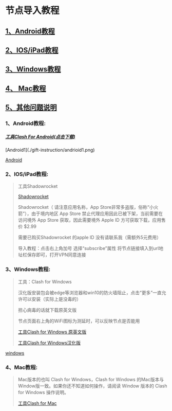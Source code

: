 # 节点导入教程



<h2><a href="#andrioid">1、Android教程</a></h2>

<h2><a href="#ios">2、IOS/iPad教程</a></h2>

<h2><a href="#windows">3、Windows教程</a></h2>

<h2><a href="#mac">4、 Mac教程</a></h2>

<h2><a href="#mac">5、其他问题说明</a></h2>



<h3 id="andrioid">1、Android教程:</h3>

<h5><a href="https://ghproxy.com/https:/github.com/Kr328/ClashForAndroid/releases/download/v2.5.4/cfa-2.5.4-premium-universal-release.apk" target="_blank">工具Clash For Android(点击下载)</a></h5>
[Android1](./gift-instruction/andrioid1.png)

[Android](gift-instruction/andrioid2.png)



<h3 id="ios">2、IOS/iPad教程:</h3>

> 工具Shadowrocket
>
> <a href="https://apps.apple.com/us/app/shadowrocket/id932747118" target="_blank">Shadowrocket</a>
>
> Shadowrocket（ 请注意应用名称，App Store非常多盗版，俗称“小火箭”），由于境内地区 App Store 禁止代理应用因此已被下架，当前需要在访问境外 App Store 获取，因此需要境外 Apple ID 方可获取下载，应用售价 $2.99
>
> 需要已购买Shadowrocket 的apple ID 没有请联系我（需额外5元费用）        
>
> 导入教程：点击右上角加号 选择“subscribe”属性 将节点链接填入到url地址栏保存即可，打开VPN同意连接



<h3 id="windows">3、Windows教程:</h3>

> 工具：Clash for Windows        
>
> 汉化版安装包会被edge等浏览器和win10的防火墙阻止，点击“更多”一直允许可以安装（实际上是没毒的）
>
> 担心病毒的话就下载原英文版        
>
> 节点页面右上角的WiFi图标为测延时，可以反映节点是否能用
>
> <a href="https://ghproxy.com/https:/github.com/Fndroid/clash_for_windows_pkg/releases/download/0.19.10/Clash.for.Windows.Setup.0.19.10.exe" target="_blank">工具Clash for Windows 原英文版</a>
>
> <a href="https://ghproxy.com/https:/github.com/ender-zhao/Clash-for-Windows_Chinese/releases/download/CFW-V0.19.9_CN/Clash.for.Windows.Setup.0.19.9.exe" target="_blank">工具Clash for Windows汉化版</a>

[windows](gift-instruction/windows1.png)



<h3 id="mac">4、Mac教程:</h3>

> Mac版本的也叫 Clash for Windows，Clash for Windows 的Mac版本与Window版一致。如果你还不知道如何操作，请阅读 Window 版本的 Clash for Windows 操作说明。
>
> ​    <a href="https://ghproxy.com/https:/github.com/Fndroid/clash_for_windows_pkg/releases/download/0.19.10/Clash.for.Windows-0.19.10.dmg" target="_blank">工具Clash for Mac</a>







